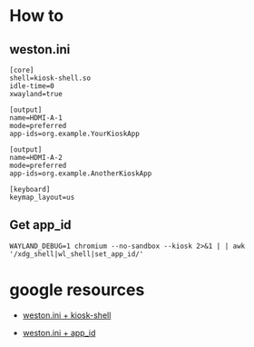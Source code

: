 # How to
## weston.ini 
```
[core]
shell=kiosk-shell.so
idle-time=0
xwayland=true

[output]
name=HDMI-A-1
mode=preferred
app-ids=org.example.YourKioskApp

[output]
name=HDMI-A-2
mode=preferred
app-ids=org.example.AnotherKioskApp

[keyboard]
keymap_layout=us
```
## Get app_id
```
WAYLAND_DEBUG=1 chromium --no-sandbox --kiosk 2>&1 | | awk '/xdg_shell|wl_shell|set_app_id/'
```

# google resources
* [weston.ini + kiosk-shell](https://www.google.com/search?q=weston+kiosk+shell+example+weston.ini+file&sca_esv=679a45043caa68e1&sxsrf=AE3TifOUZP9PqITQYtjFmIkJnRqYT_eu2Q%3A1754509535636&ei=37CTaJvNJvCjkdUPg6XLIQ&oq=weston+kiosk+shell+example+weston.ini&gs_lp=Egxnd3Mtd2l6LXNlcnAiJXdlc3RvbiBraW9zayBzaGVsbCBleGFtcGxlIHdlc3Rvbi5pbmkqAggAMgUQIRigAUjlXlCMNViGUXABeAGQAQCYAe8BoAG3D6oBBjAuMTAuMbgBA8gBAPgBAZgCDKAC7A_CAgoQABiwAxjWBBhHwgIGEAAYFhgewgIIEAAYgAQYogTCAgUQIRifBcICBxAhGKABGAqYAwCIBgGQBgiSBwUxLjkuMqAHmimyBwUwLjkuMrgH5g_CBwUwLjkuM8gHHg&sclient=gws-wiz-serp)

* [weston.ini + app_id](https://www.google.com/search?q=weston+kiosk+shell+how+to+get+app_id&oq=weston+kiosk+shell+how+to+get+app_id&gs_lcrp=EgZjaHJvbWUyBggAEEUYOTIHCAEQIRigATIHCAIQIRigATIHCAMQIRigATIHCAQQIRiPAjIHCAUQIRiPAtIBCTE2MDIzajBqN6gCALACAA&sourceid=chrome&ie=UTF-8)

